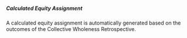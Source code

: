 ##### Calculated Equity Assignment
A calculated equity assignment is automatically generated based on the outcomes of the Collective Wholeness Retrospective.